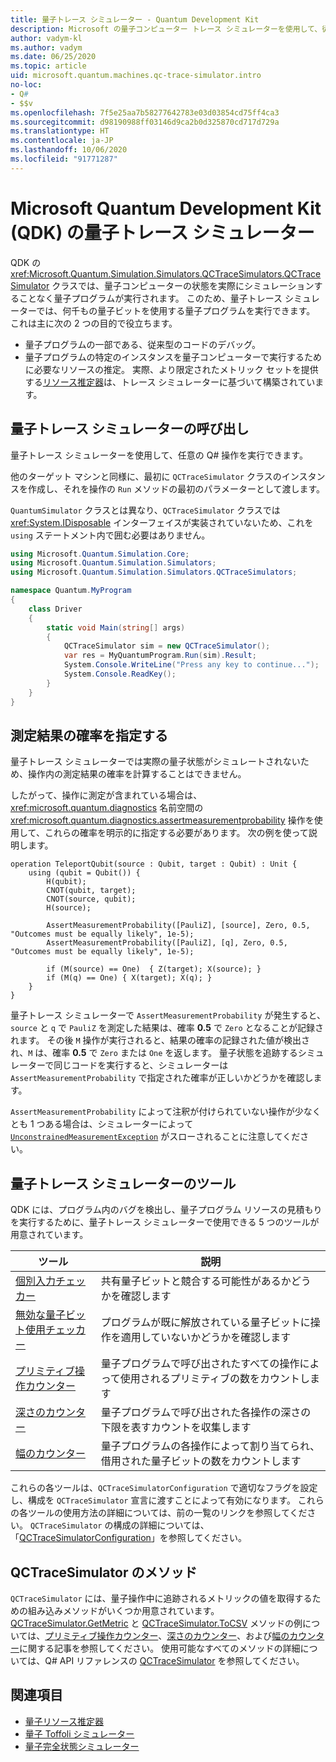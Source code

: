 ```yaml
---
title: 量子トレース シミュレーター - Quantum Development Kit
description: Microsoft の量子コンピューター トレース シミュレーターを使用して、従来型のコードをデバッグし、Q# プログラムのリソース要件を見積もる方法について説明します。
author: vadym-kl
ms.author: vadym
ms.date: 06/25/2020
ms.topic: article
uid: microsoft.quantum.machines.qc-trace-simulator.intro
no-loc:
- Q#
- $$v
ms.openlocfilehash: 7f5e25aa7b58277642783e03d03854cd75ff4ca3
ms.sourcegitcommit: d98190988ff03146d9ca2b0d325870cd717d729a
ms.translationtype: HT
ms.contentlocale: ja-JP
ms.lasthandoff: 10/06/2020
ms.locfileid: "91771287"
---
```

# <a name="microsoft-quantum-development-kit-qdk-quantum-trace-simulator"></a>Microsoft Quantum Development Kit (QDK) の量子トレース シミュレーター

QDK の <xref:Microsoft.Quantum.Simulation.Simulators.QCTraceSimulators.QCTraceSimulator> クラスでは、量子コンピューターの状態を実際にシミュレーションすることなく量子プログラムが実行されます。 このため、量子トレース シミュレーターでは、何千もの量子ビットを使用する量子プログラムを実行できます。  これは主に次の 2 つの目的で役立ちます。 

* 量子プログラムの一部である、従来型のコードのデバッグ。 
* 量子プログラムの特定のインスタンスを量子コンピューターで実行するために必要なリソースの推定。 実際、より限定されたメトリック セットを提供する[リソース推定器](xref:microsoft.quantum.machines.resources-estimator)は、トレース シミュレーターに基づいて構築されています。

## <a name="invoking-the-quantum-trace-simulator"></a>量子トレース シミュレーターの呼び出し

量子トレース シミュレーターを使用して、任意の Q# 操作を実行できます。

他のターゲット マシンと同様に、最初に `QCTraceSimulator` クラスのインスタンスを作成し、それを操作の `Run` メソッドの最初のパラメーターとして渡します。

`QuantumSimulator` クラスとは異なり、`QCTraceSimulator` クラスでは <xref:System.IDisposable> インターフェイスが実装されていないため、これを `using` ステートメント内で囲む必要はありません。

```csharp
using Microsoft.Quantum.Simulation.Core;
using Microsoft.Quantum.Simulation.Simulators;
using Microsoft.Quantum.Simulation.Simulators.QCTraceSimulators;

namespace Quantum.MyProgram
{
    class Driver
    {
        static void Main(string[] args)
        {
            QCTraceSimulator sim = new QCTraceSimulator();
            var res = MyQuantumProgram.Run(sim).Result;
            System.Console.WriteLine("Press any key to continue...");
            System.Console.ReadKey();
        }
    }
}
```

## <a name="providing-the-probability-of-measurement-outcomes"></a>測定結果の確率を指定する

量子トレース シミュレーターでは実際の量子状態がシミュレートされないため、操作内の測定結果の確率を計算することはできません。 

したがって、操作に測定が含まれている場合は、<xref:microsoft.quantum.diagnostics> 名前空間の <xref:microsoft.quantum.diagnostics.assertmeasurementprobability> 操作を使用して、これらの確率を明示的に指定する必要があります。 次の例を使って説明します。

```qsharp
operation TeleportQubit(source : Qubit, target : Qubit) : Unit {
    using (qubit = Qubit()) {
        H(qubit);
        CNOT(qubit, target);
        CNOT(source, qubit);
        H(source);

        AssertMeasurementProbability([PauliZ], [source], Zero, 0.5, "Outcomes must be equally likely", 1e-5);
        AssertMeasurementProbability([PauliZ], [q], Zero, 0.5, "Outcomes must be equally likely", 1e-5);

        if (M(source) == One)  { Z(target); X(source); }
        if (M(q) == One) { X(target); X(q); }
    }
}
```

量子トレース シミュレーターで `AssertMeasurementProbability` が発生すると、`source` と `q` で `PauliZ` を測定した結果は、確率 **0.5** で `Zero` となることが記録されます。 その後 `M` 操作が実行されると、結果の確率の記録された値が検出され、`M` は、確率 **0.5** で `Zero` または `One` を返します。 量子状態を追跡するシミュレーターで同じコードを実行すると、シミュレーターは `AssertMeasurementProbability` で指定された確率が正しいかどうかを確認します。

`AssertMeasurementProbability` によって注釈が付けられていない操作が少なくとも 1 つある場合は、シミュレーターによって [`UnconstrainedMeasurementException`](https://docs.microsoft.com/dotnet/api/microsoft.quantum.simulation.simulators.qctracesimulators.unconstrainedmeasurementexception) がスローされることに注意してください。

## <a name="quantum-trace-simulator-tools"></a>量子トレース シミュレーターのツール

QDK には、プログラム内のバグを検出し、量子プログラム リソースの見積もりを実行するために、量子トレース シミュレーターで使用できる 5 つのツールが用意されています。 

|ツール | 説明 |
|-----| -----|
|[個別入力チェッカー](xref:microsoft.quantum.machines.qc-trace-simulator.distinct-inputs) |共有量子ビットと競合する可能性があるかどうかを確認します |
|[無効な量子ビット使用チェッカー](xref:microsoft.quantum.machines.qc-trace-simulator.invalidated-qubits)  |プログラムが既に解放されている量子ビットに操作を適用していないかどうかを確認します |
|[プリミティブ操作カウンター](xref:microsoft.quantum.machines.qc-trace-simulator.primitive-counter)  | 量子プログラムで呼び出されたすべての操作によって使用されるプリミティブの数をカウントします  |
|[深さのカウンター](xref:microsoft.quantum.machines.qc-trace-simulator.depth-counter)  |量子プログラムで呼び出された各操作の深さの下限を表すカウントを収集します   |
|[幅のカウンター](xref:microsoft.quantum.machines.qc-trace-simulator.width-counter)  |量子プログラムの各操作によって割り当てられ、借用された量子ビットの数をカウントします |

これらの各ツールは、`QCTraceSimulatorConfiguration` で適切なフラグを設定し、構成を `QCTraceSimulator` 宣言に渡すことによって有効になります。 これらの各ツールの使用方法の詳細については、前の一覧のリンクを参照してください。 `QCTraceSimulator` の構成の詳細については、「[QCTraceSimulatorConfiguration](xref:Microsoft.Quantum.Simulation.Simulators.QCTraceSimulators.QCTraceSimulatorConfiguration)」を参照してください。

## <a name="qctracesimulator-methods"></a>QCTraceSimulator のメソッド

`QCTraceSimulator` には、量子操作中に追跡されるメトリックの値を取得するための組み込みメソッドがいくつか用意されています。 [QCTraceSimulator.GetMetric](https://docs.microsoft.com/dotnet/api/microsoft.quantum.simulation.simulators.qctracesimulators.qctracesimulator.getmetric) と [QCTraceSimulator.ToCSV](https://docs.microsoft.com/dotnet/api/microsoft.quantum.simulation.simulators.qctracesimulators.qctracesimulator.tocsv) メソッドの例については、[プリミティブ操作カウンター](xref:microsoft.quantum.machines.qc-trace-simulator.primitive-counter)、[深さのカウンター](xref:microsoft.quantum.machines.qc-trace-simulator.depth-counter)、および[幅のカウンター](xref:microsoft.quantum.machines.qc-trace-simulator.width-counter)に関する記事を参照してください。 使用可能なすべてのメソッドの詳細については、Q# API リファレンスの [QCTraceSimulator](xref:Microsoft.Quantum.Simulation.Simulators.QCTraceSimulators.QCTraceSimulator) を参照してください。  

## <a name="see-also"></a>関連項目

- [量子リソース推定器](xref:microsoft.quantum.machines.resources-estimator)
- [量子 Toffoli シミュレーター](xref:microsoft.quantum.machines.toffoli-simulator)
- [量子完全状態シミュレーター](xref:microsoft.quantum.machines.full-state-simulator) 